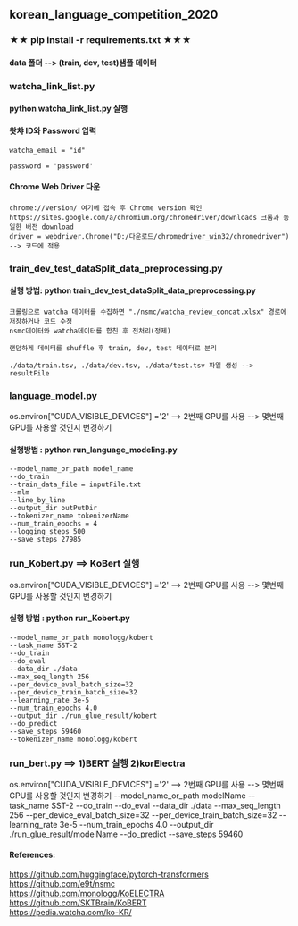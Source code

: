 ## korean_language_competition_2020

### ★★ pip install -r requirements.txt ★★★


#### data 폴더 --> (train, dev, test)샘플 데이터  


### watcha_link_list.py
#### python watcha_link_list.py 실행
#### 왓챠 ID와 Password 입력    
    watcha_email = "id"
    
    password = 'password'
#### Chrome Web Driver 다운 
    chrome://version/ 여기에 접속 후 Chrome version 확인
    https://sites.google.com/a/chromium.org/chromedriver/downloads 크롬과 동일한 버전 download 
    driver = webdriver.Chrome("D:/다운로드/chromedriver_win32/chromedriver") --> 코드에 적용


### train_dev_test_dataSplit_data_preprocessing.py
#### 실행 방법: python train_dev_test_dataSplit_data_preprocessing.py
    크롤링으로 watcha 데이터를 수집하면 "./nsmc/watcha_review_concat.xlsx" 경로에 저장하거나 코드 수정 
    nsmc데이터와 watcha데이터를 합친 후 전처리(정제)
    
    랜덤하게 데이터를 shuffle 후 train, dev, test 데이터로 분리
    
    ./data/train.tsv, ./data/dev.tsv, ./data/test.tsv 파일 생성 --> resultFile
    

### language_model.py
os.environ["CUDA_VISIBLE_DEVICES"] ='2' --> 2번째 GPU를 사용 --> 몇번째 GPU를 사용할 것인지 변경하기 
#### 실행방법 : python run_language_modeling.py
    --model_name_or_path model_name
    --do_train
    --train_data_file = inputFile.txt
    --mlm
    --line_by_line
    --output_dir outPutDir
    --tokenizer_name tokenizerName
    --num_train_epochs = 4
    --logging_steps 500
    --save_steps 27985



### run_Kobert.py ==> KoBert 실행
os.environ["CUDA_VISIBLE_DEVICES"] ='2' --> 2번째 GPU를 사용 --> 몇번째 GPU를 사용할 것인지 변경하기
#### 실행 방법 : python run_Kobert.py 
    --model_name_or_path monologg/kobert
    --task_name SST-2
    --do_train
    --do_eval
    --data_dir ./data
    --max_seq_length 256
    --per_device_eval_batch_size=32
    --per_device_train_batch_size=32
    --learning_rate 3e-5
    --num_train_epochs 4.0
    --output_dir ./run_glue_result/kobert
    --do_predict
    --save_steps 59460
    --tokenizer_name monologg/kobert
                 
### run_bert.py ==> 1)BERT 실행 2)korElectra
os.environ["CUDA_VISIBLE_DEVICES"] ='2' --> 2번째 GPU를 사용 --> 몇번째 GPU를 사용할 것인지 변경하기
                 --model_name_or_path modelName
                 --task_name SST-2
                 --do_train
                 --do_eval
                 --data_dir ./data
                 --max_seq_length 256
                 --per_device_eval_batch_size=32
                 --per_device_train_batch_size=32
                 --learning_rate 3e-5
                 --num_train_epochs 4.0
                 --output_dir ./run_glue_result/modelName
                 --do_predict
                 --save_steps 59460
                 
                 
                 
#### References:  
https://github.com/huggingface/pytorch-transformers  
https://github.com/e9t/nsmc  
https://github.com/monologg/KoELECTRA  
https://github.com/SKTBrain/KoBERT  
https://pedia.watcha.com/ko-KR/

